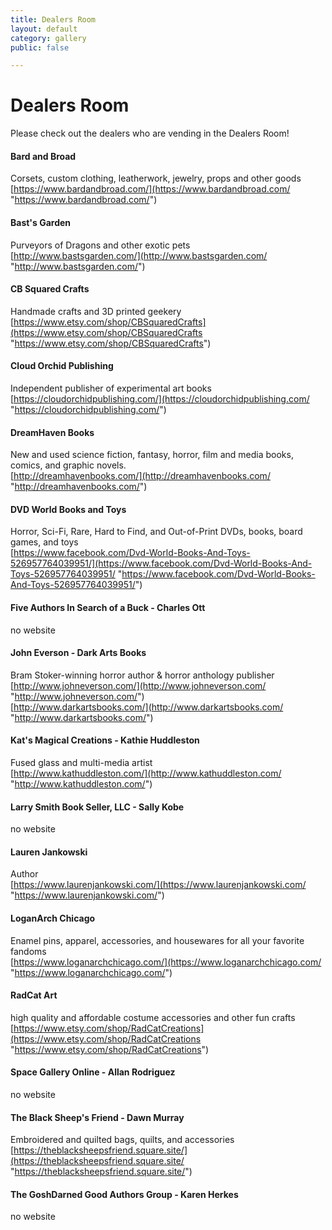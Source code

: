 ```yaml
---
title: Dealers Room
layout: default
category: gallery
public: false

---
```

# Dealers Room

Please check out the dealers who are vending in the Dealers Room!

#### Bard and Broad

Corsets, custom clothing, leatherwork, jewelry, props and other goods  
[https://www.bardandbroad.com/](https://www.bardandbroad.com/ "https://www.bardandbroad.com/")

#### Bast's Garden

Purveyors of Dragons and other exotic pets  
[http://www.bastsgarden.com/](http://www.bastsgarden.com/ "http://www.bastsgarden.com/")

#### CB Squared Crafts

Handmade crafts and 3D printed geekery  
[https://www.etsy.com/shop/CBSquaredCrafts](https://www.etsy.com/shop/CBSquaredCrafts "https://www.etsy.com/shop/CBSquaredCrafts")

#### Cloud Orchid Publishing

Independent publisher of experimental art books  
[https://cloudorchidpublishing.com/](https://cloudorchidpublishing.com/ "https://cloudorchidpublishing.com/")

#### DreamHaven Books

New and used science fiction, fantasy, horror, film and media books, comics, and graphic novels.  
[http://dreamhavenbooks.com/](http://dreamhavenbooks.com/ "http://dreamhavenbooks.com/")

#### DVD World Books and Toys

Horror, Sci-Fi, Rare, Hard to Find, and Out-of-Print DVDs, books, board games, and toys  
[https://www.facebook.com/Dvd-World-Books-And-Toys-526957764039951/](https://www.facebook.com/Dvd-World-Books-And-Toys-526957764039951/ "https://www.facebook.com/Dvd-World-Books-And-Toys-526957764039951/")

#### Five Authors In Search of a Buck - Charles Ott

no website

#### John Everson - Dark Arts Books

Bram Stoker-winning horror author & horror anthology publisher  
[http://www.johneverson.com/](http://www.johneverson.com/ "http://www.johneverson.com/")  
[http://www.darkartsbooks.com/](http://www.darkartsbooks.com/ "http://www.darkartsbooks.com/")

#### Kat's Magical Creations - Kathie Huddleston

Fused glass and multi-media artist  
[http://www.kathuddleston.com/](http://www.kathuddleston.com/ "http://www.kathuddleston.com/")

#### Larry Smith Book Seller, LLC - Sally Kobe

no website

#### Lauren Jankowski

Author  
[https://www.laurenjankowski.com/](https://www.laurenjankowski.com/ "https://www.laurenjankowski.com/")

#### LoganArch Chicago

Enamel pins, apparel, accessories, and housewares for all your favorite fandoms  
[https://www.loganarchchicago.com/](https://www.loganarchchicago.com/ "https://www.loganarchchicago.com/")     

#### RadCat Art

high quality and affordable costume accessories and other fun crafts  
[https://www.etsy.com/shop/RadCatCreations](https://www.etsy.com/shop/RadCatCreations "https://www.etsy.com/shop/RadCatCreations")

#### Space Gallery Online - Allan Rodriguez

no website

#### The Black Sheep's Friend - Dawn Murray

Embroidered and quilted bags, quilts, and accessories  
[https://theblacksheepsfriend.square.site/](https://theblacksheepsfriend.square.site/ "https://theblacksheepsfriend.square.site/")

#### The GoshDarned Good Authors Group - Karen Herkes

no website
